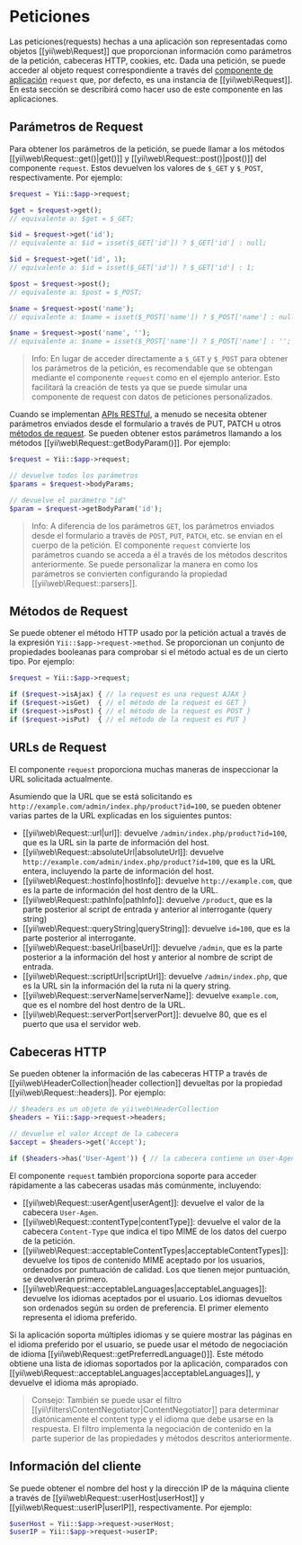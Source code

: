 ﻿Peticiones
==========
Las peticiones(requests) hechas a una aplicación son representadas como objetos [[yii\web\Request]] que proporcionan información como parámetros de la petición, cabeceras HTTP, cookies, etc. Dada una petición, se puede acceder al objeto request correspondiente a través del [componente de aplicación](structure-application-components.md) `request` que, por defecto, es una instancia de [[yii\web\Request]]. En esta sección se describirá como hacer uso de este componente en las aplicaciones.

## Parámetros de Request <a name="request-parameters"></a>

Para obtener los parámetros de la petición, se puede llamar a los métodos [[yii\web\Request::get()|get()]] y [[yii\web\Request::post()|post()]] del componente `request`. Estos devuelven los valores de `$_GET` y `$_POST`, respectivamente. Por ejemplo:

```php
$request = Yii::$app->request;

$get = $request->get(); 
// equivalente a: $get = $_GET;

$id = $request->get('id');
// equivalente a: $id = isset($_GET['id']) ? $_GET['id'] : null;

$id = $request->get('id', 1);
// equivalente a: $id = isset($_GET['id']) ? $_GET['id'] : 1;

$post = $request->post(); 
// equivalente a: $post = $_POST;

$name = $request->post('name');
// equivalente a: $name = isset($_POST['name']) ? $_POST['name'] : null;

$name = $request->post('name', '');
// equivalente a: $name = isset($_POST['name']) ? $_POST['name'] : '';
```

>Info: En lugar de acceder directamente a `$_GET` y `$_POST` para obtener los parámetros de la petición, es recomendable que se obtengan mediante el componente `request` como en el ejemplo anterior. Esto facilitará la creación de tests ya que se puede simular una componente de request con datos de peticiones personalizados.

Cuando se implementan [APIs RESTful](rest-quick-start.md), a menudo se necesita obtener parámetros enviados desde el formulario a través de PUT, PATCH u otros [métodos de request](runtime-requests.md#request-methods). Se pueden obtener estos parámetros llamando a los métodos [[yii\web\Request::getBodyParam()]]. Por ejemplo:

```php
$request = Yii::$app->request;

// devuelve todos los parámetros
$params = $request->bodyParams;

// devuelve el parámetro "id"
$param = $request->getBodyParam('id');
```

>Info: A diferencia de los parámetros `GET`, los parámetros enviados desde el formulario a través de `POST`, `PUT`, `PATCH`, etc. se envían en el cuerpo de la petición. El componente `request` convierte los parámetros cuando se acceda a él a través de los métodos descritos anteriormente. Se puede personalizar la manera en como los parámetros se convierten configurando la propiedad [[yii\web\Request::parsers]].

## Métodos de Request <a name="request-methods"></a>

Se puede obtener el método HTTP usado por la petición actual a través de la expresión `Yii::$app->request->method`. Se proporcionan un conjunto de propiedades booleanas para comprobar si el método actual es de un cierto tipo. Por ejemplo:

```php
$request = Yii::$app->request;

if ($request->isAjax) { // la request es una request AJAX }
if ($request->isGet)  { // el método de la request es GET }
if ($request->isPost) { // el método de la request es POST }
if ($request->isPut)  { // el método de la request es PUT }
```

## URLs de Request <a name="request-urls"></a>

El componente `request` proporciona muchas maneras de inspeccionar la URL solicitada actualmente.

Asumiendo que la URL que se está solicitando es `http://example.com/admin/index.php/product?id=100`, se pueden obtener varias partes de la URL explicadas en los siguientes puntos:

* [[yii\web\Request::url|url]]: devuelve `/admin/index.php/product?id=100`, que es la URL sin la parte de información del host.
* [[yii\web\Request::absoluteUrl|absoluteUrl]]: devuelve `http://example.com/admin/index.php/product?id=100`, que es la URL entera, incluyendo la parte de información del host.
* [[yii\web\Request::hostInfo|hostInfo]]: devuelve `http://example.com`, que es la parte de información del host dentro de la URL.
* [[yii\web\Request::pathInfo|pathInfo]]: devuelve `/product`, que es la parte posterior al script de entrada y anterior al interrogante (query string)
* [[yii\web\Request::queryString|queryString]]: devuelve `id=100`, que es la parte posterior al interrogante.
* [[yii\web\Request::baseUrl|baseUrl]]: devuelve `/admin`, que es la parte posterior a la información del host y anterior al nombre de script de entrada.
* [[yii\web\Request::scriptUrl|scriptUrl]]: devuelve `/admin/index.php`, que es la URL sin la información del la ruta ni la query string.
* [[yii\web\Request::serverName|serverName]]: devuelve `example.com`, que es el nombre del host dentro de la URL.
* [[yii\web\Request::serverPort|serverPort]]: devuelve 80, que es el puerto que usa el servidor web.

## Cabeceras HTTP <a name="http-headers"></a> 

Se pueden obtener la información de las cabeceras HTTP a través de [[yii\web\HeaderCollection|header collection]] devueltas por la propiedad [[yii\web\Request::headers]]. Por ejemplo:

```php
// $headers es un objeto de yii\web\HeaderCollection 
$headers = Yii::$app->request->headers;

// devuelve el valor Accept de la cabecera
$accept = $headers->get('Accept');

if ($headers->has('User-Agent')) { // la cabecera contiene un User-Agent }
```

El componente `request` también proporciona soporte para acceder rápidamente a las cabeceras usadas más comúnmente, incluyendo:

* [[yii\web\Request::userAgent|userAgent]]: devuelve el valor de la cabecera `User-Agen`.
* [[yii\web\Request::contentType|contentType]]: devuelve el valor de la cabecera `Content-Type` que indica el tipo MIME de los datos del cuerpo de la petición.
* [[yii\web\Request::acceptableContentTypes|acceptableContentTypes]]: devuelve los tipos de contenido MIME aceptado por los usuarios, ordenados por puntuación de calidad. Los que tienen mejor puntuación, se devolverán primero.
* [[yii\web\Request::acceptableLanguages|acceptableLanguages]]: devuelve los idiomas aceptados por el usuario. Los idiomas devueltos son ordenados según su orden de preferencia. El primer elemento representa el idioma preferido.

Si la aplicación soporta múltiples idiomas y se quiere mostrar las páginas en el idioma preferido por el usuario, se puede usar el método de negociación de idioma [[yii\web\Request::getPreferredLanguage()]]. Este método obtiene una lista de idiomas soportados por la aplicación, comparados con [[yii\web\Request::acceptableLanguages|acceptableLanguages]], y devuelve el idioma más apropiado.

>Consejo: También se puede usar el filtro [[yii\filters\ContentNegotiator|ContentNegotiator]] para determinar diatónicamente el content type y el idioma que debe usarse en la respuesta. El filtro implementa la negociación de contenido en la parte superior de las propiedades y métodos descritos anteriormente.

## Información del cliente <a name="client-information"></a>

Se puede obtener el nombre del host y la dirección IP de la máquina cliente a través de [[yii\web\Request::userHost|userHost]] y [[yii\web\Request::userIP|userIP]], respectivamente. Por ejemplo:

```php
$userHost = Yii::$app->request->userHost;
$userIP = Yii::$app->request->userIP;
```
